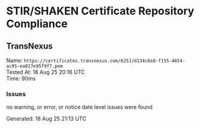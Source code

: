 # STIR/SHAKEN Certificate Repository Compliance

## TransNexus

Name: `https://certificates.transnexus.com/625J/d134c6e8-f155-4654-ac95-ea827e95f9f7.pem`\
Tested At: 18 Aug 25 20:16 UTC\
Time: 90ms

### Issues

no warning, or error, or notice date level issues were found

Generated: 18 Aug 25 21:13 UTC